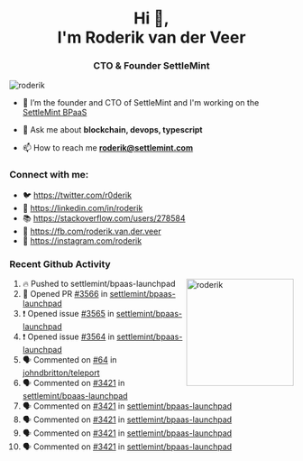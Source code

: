 <h1 align="center">Hi 👋,<br/> I'm Roderik van der Veer</h1>
<h3 align="center">CTO & Founder SettleMint</h3>

<p align="left"> <img src="https://komarev.com/ghpvc/?username=roderik" alt="roderik" /> </p>

- 🔭 I’m the founder and CTO of SettleMint and I'm working on the [SettleMint BPaaS](https://settlemint.com)

- 💬 Ask me about **blockchain, devops, typescript**

- 📫 How to reach me **roderik@settlemint.com**



### Connect with me:

- 🐦 https://twitter.com/r0derik
- 🏢 https://linkedin.com/in/roderik
- 📚 https://stackoverflow.com/users/278584
- 🙊 https://fb.com/roderik.van.der.veer
- 📸 https://instagram.com/roderik

### Recent Github Activity
<img src="https://github-readme-stats.vercel.app/api?username=roderik&show_icons=true&count_private=true" alt="roderik" align="right" height="190" />

<!--START_SECTION:activity-->
1. 🔥 Pushed to settlemint/bpaas-launchpad
2. 💪 Opened PR [#3566](https://github.com/settlemint/bpaas-launchpad/pull/3566) in [settlemint/bpaas-launchpad](https://github.com/settlemint/bpaas-launchpad)
3. ❗️ Opened issue [#3565](https://github.com/settlemint/bpaas-launchpad/issues/3565) in [settlemint/bpaas-launchpad](https://github.com/settlemint/bpaas-launchpad)
4. ❗️ Opened issue [#3564](https://github.com/settlemint/bpaas-launchpad/issues/3564) in [settlemint/bpaas-launchpad](https://github.com/settlemint/bpaas-launchpad)
5. 🗣 Commented on [#64](https://github.com/johndbritton/teleport/issues/64) in [johndbritton/teleport](https://github.com/johndbritton/teleport)
6. 🗣 Commented on [#3421](https://github.com/settlemint/bpaas-launchpad/issues/3421) in [settlemint/bpaas-launchpad](https://github.com/settlemint/bpaas-launchpad)
7. 🗣 Commented on [#3421](https://github.com/settlemint/bpaas-launchpad/issues/3421) in [settlemint/bpaas-launchpad](https://github.com/settlemint/bpaas-launchpad)
8. 🗣 Commented on [#3421](https://github.com/settlemint/bpaas-launchpad/issues/3421) in [settlemint/bpaas-launchpad](https://github.com/settlemint/bpaas-launchpad)
9. 🗣 Commented on [#3421](https://github.com/settlemint/bpaas-launchpad/issues/3421) in [settlemint/bpaas-launchpad](https://github.com/settlemint/bpaas-launchpad)
10. 🗣 Commented on [#3421](https://github.com/settlemint/bpaas-launchpad/issues/3421) in [settlemint/bpaas-launchpad](https://github.com/settlemint/bpaas-launchpad)
<!--END_SECTION:activity-->